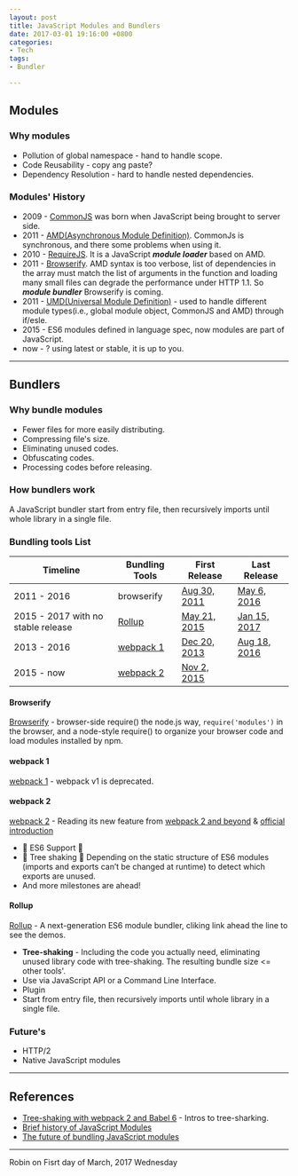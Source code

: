 ```yaml
---
layout: post
title: JavaScript Modules and Bundlers
date: 2017-03-01 19:16:00 +0800
categories:
- Tech
tags:
- Bundler

---
```


## Modules

### Why modules

- Pollution of global namespace - hand to handle scope.
- Code Reusability - copy ang paste?
- Dependency Resolution - hard to handle nested dependencies.

### Modules' History

- 2009 - [CommonJS](http://www.commonjs.org/) was born when JavaScript being brought  to server side. 
- 2011 - [AMD(Asynchronous Module Definition)](https://github.com/amdjs/amdjs-api). CommonJs is synchronous, and there some problems when using it.
- 2010 - [RequireJS](http://requirejs.org/). It is a JavaScript ***module loader*** based on AMD.
- 2011 - [Browserify](http://browserify.org/). AMD syntax is too verbose, list of dependencies in the array must match the list of arguments in the function and loading many small files can degrade the performance under HTTP 1.1. So ***module bundler*** Browserify is coming.
- 2011 - [UMD(Universal Module Definition)](https://github.com/umdjs/umd) - used to handle different module types(i.e., global module object, CommonJS and AMD) through if/esle.
- 2015 - ES6 modules defined in language spec, now modules are part of JavaScript.
- now - ? using latest or stable, it is up to you.

----

## Bundlers

### Why bundle modules

- Fewer files for more easily distributing.
- Compressing file's size.
- Eliminating unused codes.
- Obfuscating codes.
- Processing codes before releasing.

### How bundlers work

A JavaScript bundler start from entry file, then recursively imports until whole library in a single file.


### Bundling tools List

| Timeline                 | Bundling Tools | First Release | Last Release |
| ------------------------ | ----------- | ----------- | ----------- |
| 2011 - 2016 | browserify | [Aug 30, 2011](https://github.com/substack/node-browserify/releases/tag/1.4.4) | [May 6, 2016](https://github.com/substack/node-browserify/releases/tag/13.0.1) |
|2015 - 2017 with no stable release|[Rollup](https://github.com/rollup/rollup)| [May 21, 2015](https://github.com/rollup/rollup/releases/tag/v0.3.1) | [Jan 15, 2017](https://github.com/rollup/rollup/releases/tag/v0.41.4) |
|2013 - 2016 | [webpack 1](https://webpack.github.io/) | [Dec 20, 2013](https://github.com/webpack/webpack/releases/tag/v1.0.0-beta2) | [Aug 18, 2016](https://github.com/webpack/webpack/releases?after=v2.1.0-beta.22) |
|2015 - now | [webpack 2](https://webpack.js.org/) | [Nov 2, 2015](https://github.com/webpack/webpack/releases/tag/v2.0.0-beta) ||

#### Browserify

[Browserify](https://github.com/substack/node-browserify/) - browser-side require() the node.js way, `require('modules')` in the browser, and a node-style require() to organize your browser code and load modules installed by npm.

#### webpack 1

[webpack 1](https://webpack.github.io/) - webpack v1 is deprecated.

#### webpack 2

[webpack 2](https://webpack.js.org/) - Reading its new feature from [webpack 2 and beyond](https://medium.com/webpack/webpack-2-and-beyond-40520af9067f#.z46x4n19m) & [official introduction](https://github.com/webpack/webpack#introduction)

- 🙅 ES6 Support 🙅‍
- 🌳 Tree shaking 🌳  Depending on the static structure of ES6 modules (imports and exports can’t be changed at runtime) to detect which exports are unused.
- And more milestones are ahead!

#### Rollup

[Rollup](http://rollupjs.org/) - A next-generation ES6 module bundler, cliking link ahead the line to see the demos.

- **Tree-shaking** - Including the code you actually need, eliminating unused library code with tree-shaking. The resulting bundle size <= other tools'.
- Use via JavaScript API or a Command Line Interface.
- Plugin
- Start from entry file, then recursively imports until whole library in a single file.

### Future's

- HTTP/2
- Native JavaScript modules

----

## References

- [Tree-shaking with webpack 2 and Babel 6](http://www.2ality.com/2015/12/webpack-tree-shaking.html) - Intros to tree-sharking.
- [Brief history of JavaScript Modules](https://medium.com/@sungyeol.choi/javascript-module-module-loader-module-bundler-es6-module-confused-yet-6343510e7bde)
- [The future of bundling JavaScript modules](http://www.2ality.com/2015/12/bundling-modules-future.html)


----

Robin on Fisrt day of March, 2017 Wednesday